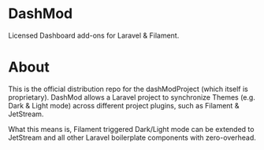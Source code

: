 # DashMod
Licensed Dashboard add-ons for Laravel &amp; Filament.

# About
This is the official distribution repo for the dashModProject (which itself is proprietary).
DashMod allows a Laravel project to synchronize Themes (e.g. Dark & Light mode) across different
project plugins, such as Filament & JetStream.

What this means is, Filament triggered Dark/Light mode can be extended to JetStream and all other
Laravel boilerplate components with zero-overhead.

